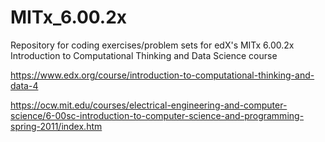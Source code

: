 # MITx_6.00.2x
Repository for coding exercises/problem sets for edX's MITx 6.00.2x Introduction to Computational Thinking and Data Science course

https://www.edx.org/course/introduction-to-computational-thinking-and-data-4

https://ocw.mit.edu/courses/electrical-engineering-and-computer-science/6-00sc-introduction-to-computer-science-and-programming-spring-2011/index.htm
